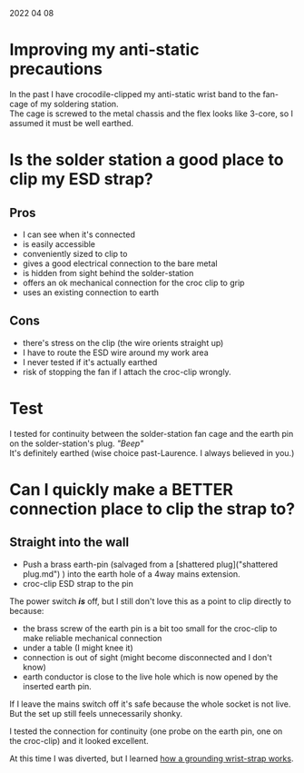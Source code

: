 2022 04 08

# Improving my anti-static precautions

In the past I have crocodile-clipped my anti-static wrist band to the fan-cage of my soldering station.  
The cage is screwed to the metal chassis and the flex looks like 3-core, so I assumed it must be well earthed.  

# Is the solder station a good place to clip my ESD strap?
## Pros
- I can see when it's connected
- is easily accessible
- conveniently sized to clip to
- gives a good electrical connection to the bare metal
- is hidden from sight behind the solder-station 
- offers an ok mechanical connection for the croc clip to grip
- uses an existing connection to earth

## Cons   
- there's stress on the clip (the wire orients straight up)
- I have to route the ESD wire around my work area
- I never tested if it's actually earthed
- risk of stopping the fan if I attach the croc-clip wrongly.

# Test  
I tested for continuity between the solder-station fan cage and the earth pin on the solder-station's plug.
*"Beep"*  
It's definitely earthed (wise choice past-Laurence. I always believed in you.)

# Can I quickly make a BETTER connection place to clip the strap to?
## Straight into the wall
- Push a brass earth-pin (salvaged from a [shattered plug]("shattered plug.md") ) into the earth hole of a 4way mains extension.
- croc-clip ESD strap to the pin

The power switch ***is*** off, but I still don't love this as a point to clip directly to because:
- the brass screw of the earth pin is a bit too small for the croc-clip to make reliable mechanical connection 
- under a table (I might knee it)
- connection is out of sight (might become disconnected and I don't know)
- earth conductor is close to the live hole which is now opened by the inserted earth pin.

If I leave the mains switch off it's safe because the whole socket is not live.
But the set up still feels unnecessarily shonky.

I tested the connection for continuity (one probe on the earth pin, one on the croc-clip) and it looked excellent.

At this time I was diverted, but I learned [how a grounding wrist-strap works](Anti_Static_Wrist_Strap.md).


